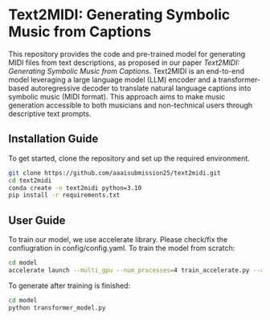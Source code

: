 # Text2MIDI: Generating Symbolic Music from Captions
This repository provides the code and pre-trained model for generating MIDI files from text descriptions, as proposed in our paper *Text2MIDI: Generating Symbolic Music from Captions*. Text2MIDI is an end-to-end model leveraging a large language model (LLM) encoder and a transformer-based autoregressive decoder to translate natural language captions into symbolic music (MIDI format). This approach aims to make music generation accessible to both musicians and non-technical users through descriptive text prompts.

## Installation Guide
To get started, clone the repository and set up the required environment.
```bash
git clone https://github.com/aaaisubmission25/text2midi.git
cd text2midi
conda create -n text2midi python=3.10
pip install -r requirements.txt
```
## User Guide
To train our model, we use accelerate library. Please check/fix the confiugration in config/config.yaml. To train the model from scratch:
```bash
cd model
accelerate launch --multi_gpu --num_processes=4 train_accelerate.py --config ../config.yaml
```
To generate after training is finished: 
```bash
cd model
python transformer_model.py
```
